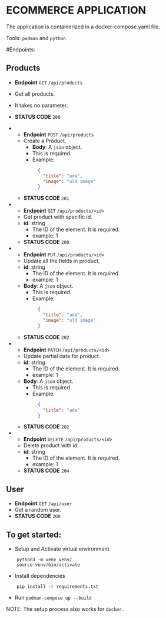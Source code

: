 
# ECOMMERCE APPLICATION

The application is containerized in a docker-compose.yaml file.

Tools: `podman` and `python`

#Endpoints:


Products
- 
  - **Endpoint** ``GET`` `/api/products`
  - Get all products. 
  - It takes no parameter.
  - **STATUS CODE** ``200``


- 
    - **Endpoint** ``POST`` `/api/products`
    - Create a Product.
      - **Body**: A `json` object.
      - This is required.
      - Example: 
        ```json
          {
            "title": "ade",
            "image": "old image"
          }
        ```
  - **STATUS CODE** ``201``


- 
  - **Endpoint** ``GET`` `/api/products/<id>`
  - Get product with specific id.
  - **id**: string
    - The ID of the element. It is required.
    - example: 1 
  - **STATUS CODE** ``200``


- 
  - **Endpoint** ``PUT`` `/api/products/<id>`
  - Update all the fields in product.
  - **id**: string
    - The ID of the element. It is required.
    - example: 1 
  - **Body**: A `json` object.
      - This is required.
      - Example: 
        ```json
          {
            "title": "ade",
            "image": "old image"
          }
        ```
  - **STATUS CODE** ``202``


- 
  - **Endpoint** ``PATCH`` `/api/products/<id>`
  - Update partial data for product.
  - **id**: string
    - The ID of the element. It is required.
    - example: 1 
  - **Body**: A `json` object.
      - This is required.
      - Example: 
        ```json
          {
            "title": "ade"
          }
        ```
  - **STATUS CODE** ``202``


- 
  - **Endpoint** ``DELETE`` `/api/products/<id>`
  - Delete product with id.
  - **id**: string
    - The ID of the element. It is required.
    - example: 1
  - **STATUS CODE** ``204``


User
- 
  - **Endpoint** ``GET`` `/api/user`
  - Get a random user.
  - **STATUS CODE** ``200``


To get started:
-
- Setup and Activate virtual environment
```shell
    python3 -m venv venv/
    source venv/bin/activate
```

- Install dependencies
```shell
    pip install -r requirements.txt
```

- Run `podman-compose up --build`

NOTE: The setup process also works for `docker`.